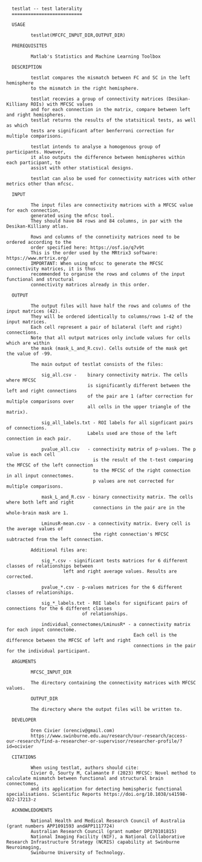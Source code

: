 
      testlat -- test laterality
      ==========================

      USAGE

             testlat(MFCFC_INPUT_DIR,OUTPUT_DIR)

      PREREQUISITES

             Matlab's Statistics and Machine Learning Toolbox

      DESCRIPTION

             testlat compares the mismatch between FC and SC in the left hemisphere
             to the mismatch in the right hemisphere.

             testlat recevies a group of connectivity matrices (Desikan-Killiany ROIs) with MFCSC values
             and for each connection in the matrix, compare between left and right hemispheres.
             testlat returns the results of the statsitical tests, as well as which
             tests are significant after benferroni correction for multiple comparisons.

             testlat intends to analyse a homogenous group of participants. However,
             it also outputs the difference between hemispheres within each participant, to 
             assist with other statistical designs.

             testlat can also be used for connectivity matrices with other metrics other than mfcsc.
             
      INPUT

             The input files are connectivity matrices with a MFCSC value for each connection, 
             generated using the mfcsc tool.
             They should have 84 rows and 84 columns, in par with the Desikan-Killiany atlas.

             Rows and columns of the connetivity matrices need to be ordered according to the 
             order specified here: https://osf.io/q7v9t
             This is the order used by the MRtrix3 software: https://www.mrtrix.org/
             IMPORTANT: When using mfcsc to generate the MFCSC connectivity matrices, it is thus
             recommended to organise the rows and columns of the input functional and structural
             connectivity matrices already in this order.

      OUTPUT

             The output files will have half the rows and columns of the input matrices (42).
             They will be ordered identically to columns/rows 1-42 of the input matrices.
             Each cell represent a pair of bilateral (left and right) connections.
             Note that all output matrices only include values for cells which are within 
             the mask (mask_L_and_R.csv). Cells outside of the mask get the value of -99.

             The main output of testlat consists of the files:

                 sig_all.csv -    binary connectivity matrix. The cells where MFCSC
                                  is significantly different between the left and right connections
                                  of the pair are 1 (after correction for multiple comparisons over 
                                  all cells in the upper triangle of the matrix).

                 sig_all_labels.txt - ROI labels for all signficant pairs of connections.
                                  Labels used are those of the left connection in each pair.

                 pvalue_all.csv   - connectivity matrix of p-values. The p value is each cell
                                    is the result of the t-test comparing the MFCSC of the left connection
                                    to the MFCSC of the right connection in all input connectomes.
                                    p values are not corrected for multiple comparisons.

                 mask_L_and_R.csv - binary connectivity matrix. The cells where both left and right
                                    connections in the pair are in the whole-brain mask are 1.
                                    
                 LminusR-mean.csv - a connectivity matrix. Every cell is the average values of
                                    the right connection's MFCSC subtracted from the left connection. 

             Additional files are:

                 sig_*.csv - significant tests matrices for 6 different classes of relationships between
                         left and right average values. Results are corrected.
                 
                 pvalue_*.csv - p-values matrices for the 6 different classes of relationships.

                 sig_*_labels.txt - ROI labels for significant pairs of connections for the 6 different classes
                                of relationships.

                 individual_connectomes/LminusR* - a connectivity matrix for each input connectome.
                                                   Each cell is the difference between the MFCSC of left and right
                                                   connections in the pair for the individual participant.

      ARGUMENTS

             MFCSC_INPUT_DIR

             The directory containing the connectivity matrices with MFCSC values.

             OUTPUT_DIR

             The directory where the output files will be written to.

      DEVELOPER

             Oren Civier (orenciv@gmail.com)
             https://www.swinburne.edu.au/research/our-research/access-our-research/find-a-researcher-or-supervisor/researcher-profile/?id=ocivier

      CITATIONS

             When using testlat, authors should cite:
             Civier O, Sourty M, Calamante F (2023) MFCSC: Novel method to calculate mismatch between functional and structural brain connectomes, 
             and its application for detecting hemispheric functional specialisations. Scientific Reports https://doi.org/10.1038/s41598-022-17213-z

      ACKNOWLEDGMENTS

             National Health and Medical Research Council of Australia (grant numbers APP1091593 andAPP1117724)
             Australian Research Council (grant number DP170101815)
             National Imaging Facility (NIF), a National Collaborative Research Infrastructure Strategy (NCRIS) capability at Swinburne Neuroimaging, 
             Swinburne University of Technology.


